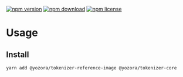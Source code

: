 [![npm version](https://img.shields.io/npm/v/@yozora/tokenizer-reference-image.svg)](https://www.npmjs.com/package/@yozora/tokenizer-reference-image)
[![npm download](https://img.shields.io/npm/dm/@yozora/tokenizer-reference-image.svg)](https://www.npmjs.com/package/@yozora/tokenizer-reference-image)
[![npm license](https://img.shields.io/npm/l/@yozora/tokenizer-reference-image.svg)](https://www.npmjs.com/package/@yozora/tokenizer-reference-image)


# Usage

## Install
```shell
yarn add @yozora/tokenizer-reference-image @yozora/tokenizer-core
```
